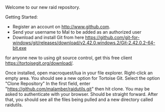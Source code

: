Welcome to our new raid repository.

Getting Started:
* Register an account on http://www.github.com.
* Send your username to Mal to be added as an authorized user
* Download and install Git from here https://github.com/git-for-windows/git/releases/download/v2.42.0.windows.2/Git-2.42.0.2-64-bit.exe

for anyone new to using git source control, get this free client https://tortoisegit.org/download/.

Once installed, open macroquest/lua in your file explorer.  Right-click an empty area.  You should see a new option for Tortoise Git.  Select the option "Clone Repository"  In the first field, enter "https://github.com/malamber/raidutils.git" then hit clone.  You may be asked to authenticate with your browser.  Should be straight forward.  After that, you should see all the files being pulled and a new directory called raidutils.

